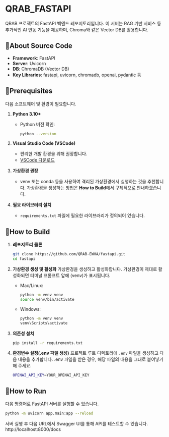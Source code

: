 # QRAB_FASTAPI

QRAB 프로젝트의 FastAPI 백엔드 레포지토리입니다. 이 서버는 RAG 기반 서비스 등 추가적인 AI 연동 기능을 제공하며, Chroma와 같은 Vector DB를 활용합니다.

## 🎈About Source Code

- **Framework**: FastAPI  
- **Server**: Uvicorn  
- **DB**: ChromaDB (Vector DB)
- **Key Libraries**: fastapi, uvicorn, chromadb, openai, pydantic 등

## 🎈Prerequisites

다음 소프트웨어 및 환경이 필요합니다.

1. **Python 3.10+**  
   - Python 버전 확인:  
     ```bash
     python --version
     ```

2. **Visual Studio Code (VSCode)**  
   - 편리한 개발 환경을 위해 권장합니다.
   - [VSCode 다운로드](https://code.visualstudio.com/)

3. **가상환경 권장**  
   - venv 또는 conda 등을 사용하여 격리된 가상환경에서 실행하는 것을 추천합니다. 가상환경을 생성하는 방법은 **How to Build**에서 구체적으로 안내하겠습니다.

4. **필요 라이브러리 설치**  
   - `requirements.txt` 파일에 필요한 라이브러리가 정의되어 있습니다.

## 🎈How to Build

1. **레포지토리 클론**  
   ```bash
   git clone https://github.com/QRAB-EWHA/fastapi.git
   cd fastapi
   ```

2. **가상환경 생성 및 활성화**
   가상환경을 생성하고 활성화합니다. 가상환경이 제대로 활성화되면 터미널 프롬프트 앞에 (venv)가 표시됩니다.
   - Mac/Linux:
     ```bash
     python -m venv venv
     source venv/bin/activate
     ```
   - Windows:
     ```bash
     python -m venv venv
     venv\Scripts\activate
     ```
     
4. **의존성 설치**
   ```bash
   pip install -r requirements.txt
   ```
   
5. **환경변수 설정(.env 파일 생성)**
   프로젝트 루트 디렉토리에 `.env` 파일을 생성하고 다음 내용을 추가합니다.
   .env 파일을 받은 경우, 해당 파일의 내용을 그대로 붙여넣기 해 주세요.
   ```bash
   OPENAI_API_KEY=YOUR_OPENAI_API_KEY
   ```

## 🎈How to Run
다음 명령어로 FastAPI 서버를 실행할 수 있습니다.
```bash
python -m uvicorn app.main:app --reload
```

서버 실행 후 다음 URL에서 Swagger UI를 통해 API를 테스트할 수 있습니다.
http://localhost:8000/docs
